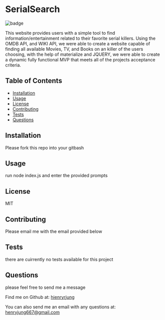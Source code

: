 
  # SerialSearch 

  ![badge](https://img.shields.io/badge/license-MIT-brightgreen)

  This website provides users with a simple tool to find information/entertainment related to their favorite serial killers. Using the OMDB API, and WIKI API, we were able to create a website capable of finding all available Movies, TV, and Books on an killer of the users choosing, with the help of materialize and JQUERY, we were able to create a dynamic fully functional MVP that meets all of the projects acceptance criteria.

  ## Table of Contents
  * [Installation](#installation)
  * [Usage](#usage)
  * [License](#license)
  * [Contributing](#contributing)
  * [Tests](#tests)
  * [Questions](#questions)
  
  ## Installation

  Please fork this repo into your gitbash

  ## Usage

  run node index.js and enter the provided prompts

  ## License

  MIT

  ## Contributing

  Please email me with the email provided below

  ## Tests

  there are cuirrently no tests available for this project

  ## Questions

  please feel free to send me a message

  Find me on Github at: [hienryrjung](https://github.com/hienryrjung)

  You can also send me an email with any questions at: henryjung667@gmail.com
